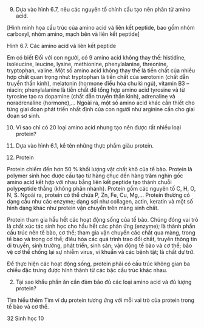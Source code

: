 9. Dựa vào hình 6.7, nêu các nguyên tố chính cấu tạo nên phân tử amino acid.

[Hình minh họa cấu trúc của amino acid và liên kết peptide, bao gồm nhóm carboxyl, nhóm amino, mạch bên và liên kết peptide]

Hình 6.7. Các amino acid và liên kết peptide

Em có biết
Đối với con người, có 9 amino acid không thay thế: histidine, isoleucine, leucine, lysine, methionine, phenylalanine, threonine, tryptophan, valine. Một số amino acid không thay thế là tiền chất của nhiều hợp chất quan trọng như: tryptophan là tiền chất của serotonin (chất dẫn truyền thần kinh), melatonin (hormone điều hòa chu kì ngủ), vitamin B3 – niacin; phenylalanine là tiền chất để tổng hợp amino acid tyrosine và từ tyrosine tạo ra dopamine (chất dẫn truyền thần kinh), adrenaline và noradrenaline (hormone),... Ngoài ra, một số amino acid khác cần thiết cho từng giai đoạn phát triển nhất định của con người như arginine cần cho giai đoạn sơ sinh.

10. Vì sao chỉ có 20 loại amino acid nhưng tạo nên được rất nhiều loại protein?

11. Dựa vào hình 6.1, kể tên những thực phẩm giàu protein.

2. Protein

Protein chiếm đến hơn 50 % khối lượng vật chất khô của tế bào. Protein là polymer sinh học được cấu tạo từ hàng chục đến hàng trăm nghìn gốc amino acid kết hợp với nhau bằng liên kết peptide tạo thành chuỗi polypeptide thẳng (không phân nhánh). Protein gồm các nguyên tố C, H, O, N, S. Ngoài ra, protein có thể chứa P, Zn, Fe, Cu, Mg,... Protein thường có dạng cầu như các enzyme; dạng sợi như collagen, actin, keratin và một số hình dạng khác như protein vận chuyển trên màng sinh chất.

Protein tham gia hầu hết các hoạt động sống của tế bào. Chúng đóng vai trò là chất xúc tác sinh học cho hầu hết các phản ứng (enzyme); là thành phần cấu trúc nên tế bào, cơ thể; tham gia vận chuyển các chất qua màng, trong tế bào và trong cơ thể; điều hòa các quá trình trao đổi chất, truyền thông tin di truyền, sinh trưởng, phát triển, sinh sản; vận động tế bào và cơ thể; bảo vệ cơ thể chống lại sự nhiễm virus, vi khuẩn và các bệnh tật; là chất dự trữ.

Để thực hiện các hoạt động sống, protein phải có cấu trúc không gian ba chiều đặc trưng được hình thành từ các bậc cấu trúc khác nhau.

2. Tại sao khẩu phần ăn cần đảm bảo đủ các loại amino acid và đủ lượng protein?

Tìm hiểu thêm
Tìm ví dụ protein tương ứng với mỗi vai trò của protein trong tế bào và cơ thể.

32 Sinh học 10